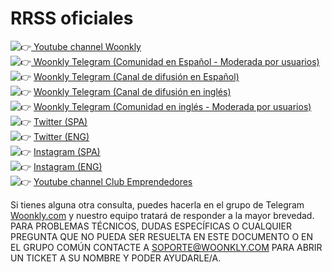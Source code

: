 # RRSS oficiales

![&#x1F449;](https://s.w.org/images/core/emoji/11/svg/1f449.svg)[ Youtube channel Woonkly](https://www.youtube.com/channel/UCXmc4MzjheoDsgliKIS-_3g)  
![&#x1F449;](https://s.w.org/images/core/emoji/11/svg/1f449.svg)[ Woonkly Telegram \(Comunidad en Español - Moderada por usuarios\)](https://t.me/woonkly)​  
![&#x1F449;](https://s.w.org/images/core/emoji/11/svg/1f449.svg) [Woonkly Telegram \(Canal de difusión en Español\)](https://t.me/WOONKLY_ES)​  
![&#x1F449;](https://s.w.org/images/core/emoji/11/svg/1f449.svg) [Woonkly Telegram \(Canal de difusión en inglés\)](https://t.me/Woonkly_EN)  
![&#x1F449;](https://s.w.org/images/core/emoji/11/svg/1f449.svg) [Woonkly Telegram \(Comunidad en inglés - Moderada por usuarios\)](https://t.me/WOONKLYEN)​  
![&#x1F449;](https://s.w.org/images/core/emoji/11/svg/1f449.svg) [Twitter \(SPA\)](https://twitter.com/WoonklyES)​  
![&#x1F449;](https://s.w.org/images/core/emoji/11/svg/1f449.svg) [Twitter \(ENG\)](https://twitter.com/WoonklyEN)​  
![&#x1F449;](https://s.w.org/images/core/emoji/11/svg/1f449.svg) [Instagram \(SPA\)](https://www.instagram.com/woonklyes/)​  
![&#x1F449;](https://s.w.org/images/core/emoji/11/svg/1f449.svg) [Instagram \(ENG\)](https://www.instagram.com/woonkly/)​  
![&#x1F449;](https://s.w.org/images/core/emoji/11/svg/1f449.svg) [Youtube channel Club Emprendedores](https://www.youtube.com/channel/UCHkP%E2%80%8B...)

Si tienes alguna otra consulta, puedes hacerla en el grupo de Telegram [Woonkly.com](https://t.me/woonkly) y nuestro equipo tratará de responder a la mayor brevedad.  
PARA PROBLEMAS TÉCNICOS, DUDAS ESPECÍFICAS O CUALQUIER PREGUNTA QUE NO PUEDA SER RESUELTA EN ESTE DOCUMENTO O EN EL GRUPO COMÚN CONTACTE A [SOPORTE@WOONKLY.COM](mailto:SOPORTE@WOONKLY.COM) PARA ABRIR UN TICKET A SU NOMBRE Y PODER AYUDARLE/A.

